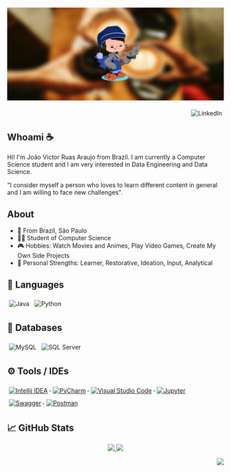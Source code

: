 
![readme](./images/cover3.jpg)
<p align="right">
  <a href="https://www.linkedin.com/in/jvruas" target="_blank" style="text-decoration: none;">
    <img src="https://img.shields.io/badge/LinkedIn-0077B5?style=for-the-badge&logo=linkedin&logoColor=white" alt="LinkedIn" style="vertical-align:top; margin:4px">
</p>

## Whoami ☕
Hi! I'm João Victor Ruas Araujo from Brazil. I am currently a Computer Science student and I am very interested in Data Engineering and Data Science.

"I consider myself a person who loves to learn different content in general and I am willing to face new challenges".

## About

-   📍 From Brazil, São Paulo
-   👨‍💻 Student of Computer Science
-   🎮 Hobbies: Watch Movies and Animes, Play Video Games, Create My Own Side Projects
-   💪 Personal Strengths: Learner, Restorative, Ideation, Input, Analytical


## 🔨 Languages

<a href="https://www.java.com/en" target="_blank" style="text-decoration: none;">
    <img src="https://img.shields.io/badge/java-%23ED8B00.svg?style=for-the-badge&logo=java&logoColor=black" alt="Java" style="vertical-align:top; margin:6px 4px">
</a> 
<a href="https://www.python.org" target="_blank" style="text-decoration: none;">
    <img src="https://img.shields.io/badge/Python-3776AB?style=for-the-badge&logo=python&logoColor=white" alt="Python" style="vertical-align:top; margin:6px 4px">
</a>

## 🔧 Databases


<a href="https://www.mysql.com" target="_blank" style="text-decoration: none;">
    <img src="https://img.shields.io/badge/mysql-%2300f.svg?style=for-the-badge&logo=mysql&logoColor=white" alt="MySQL" style="vertical-align:top; margin:6px 4px">
</a>
<a href="https://www.microsoft.com/en-us/sql-server" target="_blank" style="text-decoration: none;">
    <img src="https://img.shields.io/badge/Microsoft_SQL_Server-CC2927?style=for-the-badge&logo=microsoft-sql-server&logoColor=white" alt="SQL Server" style="vertical-align:top; margin:6px 4px">
</a>

## ⚙️ Tools / IDEs

<a href="https://www.jetbrains.com/idea" target="_blank">
    <img src="https://img.shields.io/badge/IntelliJIDEA-000000.svg?style=for-the-badge&logo=intellij-idea&logoColor=white" alt="Intellij IDEA" style="vertical-align:top; margin:6px 4px">
</a>
<a href="https://www.jetbrains.com/pycharm" target="_blank">
    <img src="https://img.shields.io/badge/pycharm-140?style=for-the-badge&logo=pycharm&logoColor=black&color=black&labelColor=white" alt="PyCharm" style="vertical-align:top; margin:6px 4px">
</a>
<a href="https://code.visualstudio.com" target="_blank">
    <img src="https://img.shields.io/badge/Visual%20Studio%20Code-0078d7.svg?style=for-the-badge&logo=visual-studio-code&logoColor=white" alt="Visual Studio Code" style="vertical-align:top; margin:6px 4px">
</a>
<a href="https://jupyter.org" target="_blank">
    <img src="https://img.shields.io/badge/jupyter-%23FA0F00.svg?style=for-the-badge&logo=jupyter&logoColor=white" alt="Jupyter" style="vertical-align:top; margin:6px 4px">
</a>
<a href="https://swagger.io" target="_blank">
    <img src="https://img.shields.io/badge/-Swagger-%23Clojure?style=for-the-badge&logo=swagger&logoColor=white" alt="Swagger" style="vertical-align:top; margin:6px 4px">
</a>
<a href="https://www.postman.com" target="_blank">
    <img src="https://img.shields.io/badge/Postman-FF6C37?style=for-the-badge&logo=postman&logoColor=white" alt="Postman" style="vertical-align:top; margin:6px 4px">
</a>

## &#x1f4c8; GitHub Stats

<p align="center">
	<a href="https://github.com/jvruas/jvruas" target="_blank">
	    <img widht="48%" height="194px" src="https://github-readme-stats.vercel.app/api?username=jvruas&show_icons=true&theme=gruvbox"/>
	</a>
	<a href="https://github.com/jvruas/jvruas" target="_blank">
	  <img widht="50%" height="194px" src="https://github-readme-stats.vercel.app/api/top-langs/?username=jvruas&hide=html&title_color=D8A52C&text_color=8DBF7B&icon_color=a9fef7&bg_color=282828&layout=compact" />
	</a>
</p>
<p align="right">
<img src="https://komarev.com/ghpvc/?username=jvruas&style=plastic&label=Views"><img>
</p>
